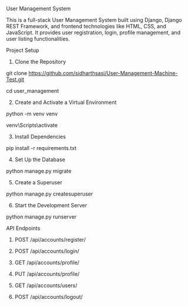 User Management System

This is a full-stack User Management System built using Django, Django REST Framework, and frontend technologies like HTML, CSS, and JavaScript. It provides user registration, login, profile management, and user listing functionalities.

Project Setup

1. Clone the Repository


git clone https://github.com/sidharthsasi/User-Management-Machine-Test.git


cd user_management


2. Create and Activate a Virtual Environment


python -m venv venv


venv\Scripts\activate



3. Install Dependencies


pip install -r requirements.txt



4. Set Up the Database


python manage.py migrate



5. Create a Superuser

python manage.py createsuperuser


6. Start the Development Server


python manage.py runserver


API Endpoints

1. POST /api/accounts/register/

2. POST /api/accounts/login/

3. GET /api/accounts/profile/

4. PUT /api/accounts/profile/

5. GET /api/accounts/users/

6. POST /api/accounts/logout/







